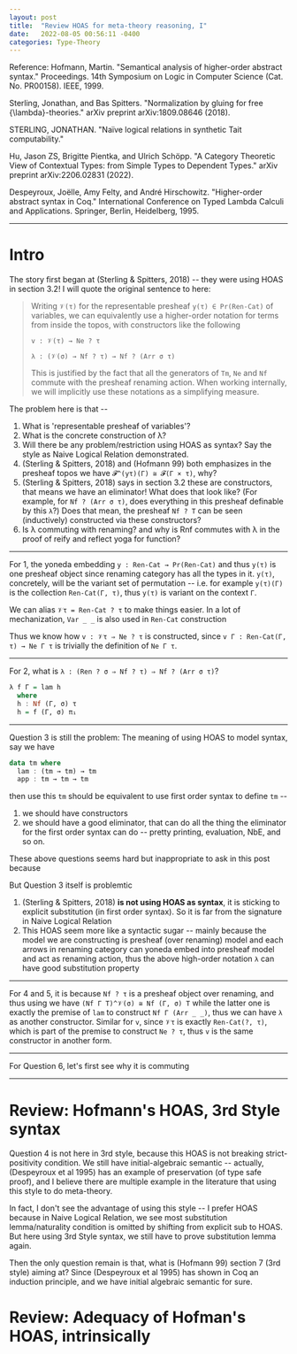 ```yaml
---
layout: post
title:  "Review HOAS for meta-theory reasoning, I"
date:   2022-08-05 00:56:11 -0400
categories: Type-Theory
---
```

Reference: 
Hofmann, Martin. "Semantical analysis of higher-order abstract syntax." Proceedings. 14th Symposium on Logic in Computer Science (Cat. No. PR00158). IEEE, 1999.

Sterling, Jonathan, and Bas Spitters. "Normalization by gluing for free {\lambda}-theories." arXiv preprint arXiv:1809.08646 (2018).

STERLING, JONATHAN. "Naïve logical relations in synthetic Tait computability."

Hu, Jason ZS, Brigitte Pientka, and Ulrich Schöpp. "A Category Theoretic View of Contextual Types: from Simple Types to Dependent Types." arXiv preprint arXiv:2206.02831 (2022).

Despeyroux, Joëlle, Amy Felty, and André Hirschowitz. "Higher-order abstract syntax in Coq." International Conference on Typed Lambda Calculi and Applications. Springer, Berlin, Heidelberg, 1995.

*** 

# Intro

The story first began at (Sterling & Spitters, 2018) -- they were using HOAS in section 3.2! I will quote the original sentence to here:
> Writing `𝒱(τ)` for the representable presheaf `y(τ) ∈ Pr(Ren-Cat)` of variables, we can equivalently use a higher-order notation for terms from inside the topos, with constructors
like the following
> 
> `v : 𝒱(τ) → Ne ? τ`
> 
> `λ : (𝒱(σ) → Nf ? τ) → Nf ? (Arr σ τ)`
> 
>  This is justified by the fact that all the generators of `Tm`, `Ne` and `Nf` commute with the presheaf renaming action. When working internally, we will implicitly use these notations as a simplifying measure.

The problem here is that -- 
1. What is 'representable presheaf of variables'?
2. What is the concrete construction of λ?
3. Will there be any problem/restriction using HOAS as syntax? Say the style as Naive Logical Relation demonstrated.
4. (Sterling & Spitters, 2018) and (Hofmann 99) both emphasizes in the presheaf topos we have `𝓕^(yτ)(Γ) ≅ 𝓕(Γ × τ)`, why?
5. (Sterling & Spitters, 2018) says in section 3.2 these are constructors, that means we have an eliminator! What does that look like? (For example, for `Nf ? (Arr σ τ)`, does everything in this presheaf definable by this `λ`?) Does that mean, the presheaf `Nf ? T` can be seen (inductively) constructed via these constructors? 
6. Is λ commuting with renaming? and why is Rnf commutes with λ in the proof of reify and reflect yoga for function?


***

For 1, the yoneda embedding `y : Ren-Cat → Pr(Ren-Cat)` and thus `y(τ)` is one presheaf object since renaming category has all the types in it. `y(τ)`, concretely, will be the variant set of permutation -- i.e. for example `y(τ)(Γ)` is the collection `Ren-Cat(Γ, τ)`, thus `y(τ)` is variant on the context `Γ`.  

We can alias `𝒱τ = Ren-Cat ? τ` to make things easier. In a lot of mechanization, `Var _ _` is also used in `Ren-Cat` construction

Thus we know how `v : 𝒱τ ⇒ Ne ? τ` is constructed, since `v Γ : Ren-Cat(Γ, τ) → Ne Γ τ` is trivially the definition of `Ne Γ τ`. 


***

For 2, what is `λ : (Ren ? σ ⇒ Nf ? τ) ⇒ Nf ? (Arr σ τ)`? 
```haskell
λ f Γ = lam h
  where 
  h : Nf (Γ, σ) τ
  h = f (Γ, σ) π₁
```



***

Question 3 is still the problem: 
The meaning of using HOAS to model syntax, say we have
```haskell
data tm where
  lam : (tm → tm) → tm
  app : tm → tm → tm 
```
then use this `tm` should be equivalent to use first order syntax to define `tm` -- 
1. we should have constructors
2. we should have a good eliminator, that can do all the thing the eliminator for the first order syntax can do -- pretty printing, evaluation, NbE, and so on.

These above questions seems hard but inappropriate to ask in this post because 

But Question 3 itself is problemtic
1. (Sterling & Spitters, 2018) **is not using HOAS as syntax**, it is sticking to explicit substitution (in first order syntax). So it is far from the signature in Naive Logical Relation
2. This HOAS seem more like a syntactic sugar -- mainly because the model we are constructing is presheaf (over renaming) model and each arrows in renaming category can yoneda embed into presheaf model and act as renaming action, thus the above high-order notation `λ` can have good substitution property


***

For 4 and 5, it is because `Nf ? τ` is a presheaf object over renaming, and thus using we have `(Nf Γ T)^𝒱(σ) ≅ Nf (Γ, σ) T` while the latter one is exactly the premise of `lam` to construct `Nf Γ (Arr _ _)`, thus we can have `λ` as another constructor. Similar for `v`, since `𝒱τ` is exactly `Ren-Cat(?, τ)`, which is part of the premise to construct `Ne ? τ`, thus `v` is the same constructor in another form.


***

For Question 6, let's first see why it is commuting



***

# Review: Hofmann's HOAS, 3rd Style syntax

Question 4 is not here in 3rd style, because this HOAS is not breaking strict-positivity condition. We still have initial-algebraic semantic -- actually,  (Despeyroux et al 1995) has an example of preservation (of type safe proof), and I believe there are multiple example in the literature that using this style to do meta-theory.

In fact, I don't see the advantage of using this style -- I prefer HOAS because in Naive Logical Relation, we see most substitution lemma/naturality condition is omitted by shifting from explicit sub to HOAS. But here using 3rd Style syntax, we still have to prove substitution lemma again. 

Then the only question remain is that, what is (Hofmann 99) section 7 (3rd style) aiming at? Since (Despeyroux et al 1995) has shown in Coq an induction principle, and we have initial algebraic semantic for sure.


# Review: Adequacy of Hofman's HOAS, intrinsically